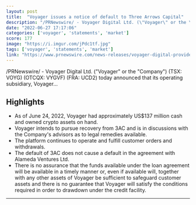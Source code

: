 ```yaml
---
layout: post
title:  "Voyager issues a notice of default to Three Arrows Capital"
description: "/PRNewswire/ - Voyager Digital Ltd. (\"Voyager\" or the \"Company\") (TSX: VOYG) (OTCQX: VYGVF) (FRA: UCD2) today announced that its operating subsidiary, Voyager..."
date: "2022-06-27 17:17:06"
categories: ['voyager', 'statements', 'market']
score: 177
image: "https://i.imgur.com/jPdc1tf.jpg"
tags: ['voyager', 'statements', 'market']
link: "https://www.prnewswire.com/news-releases/voyager-digital-provides-market-update-301575492.html"
---
```


/PRNewswire/ - Voyager Digital Ltd. (\"Voyager\" or the \"Company\") (TSX: VOYG) (OTCQX: VYGVF) (FRA: UCD2) today announced that its operating subsidiary, Voyager...

## Highlights

- As of June 24, 2022, Voyager had approximately US$137 million cash and owned crypto assets on hand.
- Voyager intends to pursue recovery from 3AC and is in discussions with the Company's advisors as to legal remedies available.
- The platform continues to operate and fulfill customer orders and withdrawals.
- The default of 3AC does not cause a default in the agreement with Alameda Ventures Ltd.
- There is no assurance that the funds available under the loan agreement will be available in a timely manner or, even if available will, together with any other assets of Voyager be sufficient to safeguard customer assets and there is no guarantee that Voyager will satisfy the conditions required in order to drawdown under the credit facility.

---
